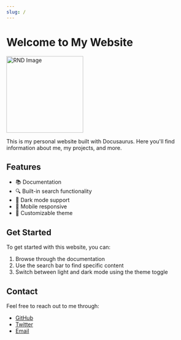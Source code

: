 ```yaml
---
slug: /
---
```


# Welcome to My Website

<img src="/img/rnd.png" width="200" alt="RND Image" />

This is my personal website built with Docusaurus. Here you'll find information about me, my projects, and more.

## Features

- 📚 Documentation
- 🔍 Built-in search functionality
- 🌙 Dark mode support
- 📱 Mobile responsive
- 🎨 Customizable theme

## Get Started

To get started with this website, you can:

1. Browse through the documentation
2. Use the search bar to find specific content
3. Switch between light and dark mode using the theme toggle

## Contact

Feel free to reach out to me through:
- [GitHub](https://github.com/your-username)
- [Twitter](https://twitter.com/your-username)
- [Email](mailto:your-email@example.com)
